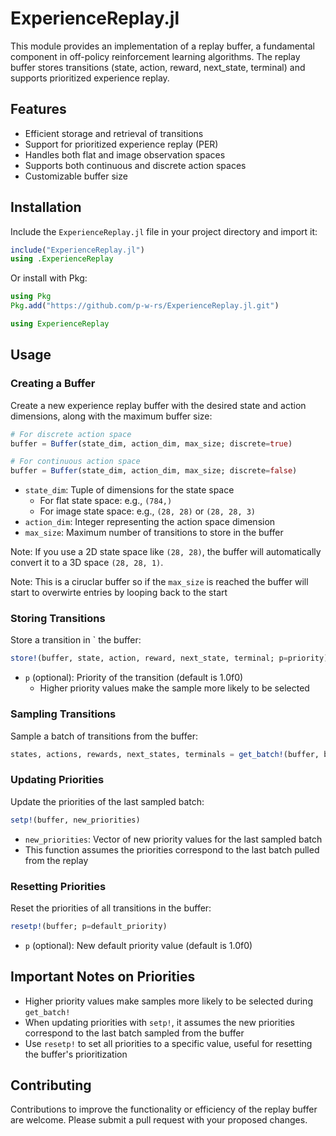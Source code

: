 # ExperienceReplay.jl

This module provides an implementation of a replay buffer, a fundamental component in off-policy reinforcement learning algorithms. The replay buffer stores transitions (state, action, reward, next_state, terminal) and supports prioritized experience replay.

## Features

- Efficient storage and retrieval of transitions
- Support for prioritized experience replay (PER)
- Handles both flat and image observation spaces
- Supports both continuous and discrete action spaces
- Customizable buffer size

## Installation

Include the `ExperienceReplay.jl` file in your project directory and import it:

```julia
include("ExperienceReplay.jl")
using .ExperienceReplay
```

Or install with Pkg:

```julia
using Pkg
Pkg.add("https://github.com/p-w-rs/ExperienceReplay.jl.git")

using ExperienceReplay
```

## Usage

### Creating a Buffer

Create a new experience replay buffer with the desired state and action dimensions, along with the maximum buffer size:

```julia
# For discrete action space
buffer = Buffer(state_dim, action_dim, max_size; discrete=true)

# For continuous action space
buffer = Buffer(state_dim, action_dim, max_size; discrete=false)
```

- `state_dim`: Tuple of dimensions for the state space
  - For flat state space: e.g., `(784,)`
  - For image state space: e.g., `(28, 28)` or `(28, 28, 3)`
- `action_dim`: Integer representing the action space dimension
- `max_size`: Maximum number of transitions to store in the buffer

Note: If you use a 2D state space like `(28, 28)`, the buffer will automatically convert it to a 3D space `(28, 28, 1)`.

Note: This is a ciruclar buffer so if the `max_size` is reached the buffer will start to overwirte entries by looping back to the start

### Storing Transitions

Store a transition in ` the buffer:

```julia
store!(buffer, state, action, reward, next_state, terminal; p=priority)
```

- `p` (optional): Priority of the transition (default is 1.0f0)
  - Higher priority values make the sample more likely to be selected

### Sampling Transitions

Sample a batch of transitions from the buffer:

```julia
states, actions, rewards, next_states, terminals = get_batch!(buffer, batch_size)
```

### Updating Priorities

Update the priorities of the last sampled batch:

```julia
setp!(buffer, new_priorities)
```

- `new_priorities`: Vector of new priority values for the last sampled batch
- This function assumes the priorities correspond to the last batch pulled from the replay

### Resetting Priorities

Reset the priorities of all transitions in the buffer:

```julia
resetp!(buffer; p=default_priority)
```

- `p` (optional): New default priority value (default is 1.0f0)

## Important Notes on Priorities

- Higher priority values make samples more likely to be selected during `get_batch!`
- When updating priorities with `setp!`, it assumes the new priorities correspond to the last batch sampled from the buffer
- Use `resetp!` to set all priorities to a specific value, useful for resetting the buffer's prioritization

## Contributing

Contributions to improve the functionality or efficiency of the replay buffer are welcome. Please submit a pull request with your proposed changes.
